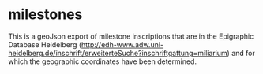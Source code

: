 # milestones
This is a geoJson export of milestone inscriptions that are in the Epigraphic Database Heidelberg (http://edh-www.adw.uni-heidelberg.de/inschrift/erweiterteSuche?inschriftgattung=miliarium) and for which the geographic coordinates have been determined.




